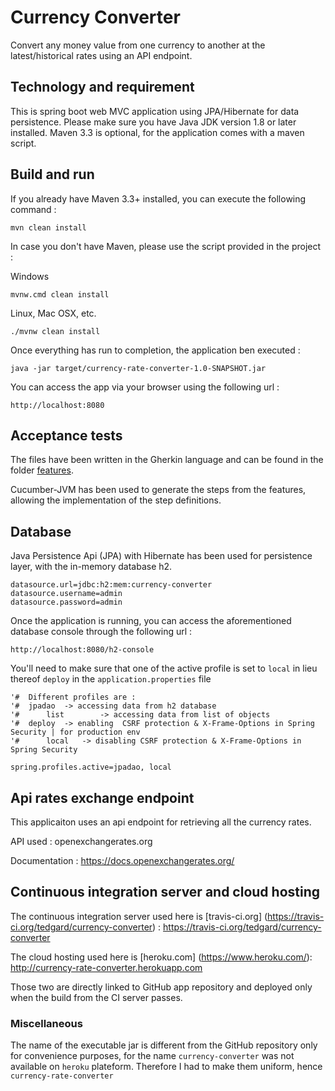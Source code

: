 # Currency Converter
Convert any money value from one currency to another at the latest/historical rates using an API endpoint.

## Technology and requirement
This is spring boot web MVC application using JPA/Hibernate for data persistence.
Please make sure you have Java JDK version 1.8 or later installed. Maven 3.3 is optional, for the application comes with a maven script. 

## Build and run
If you already have Maven 3.3+ installed, you can execute the following command : 
```
mvn clean install 
```

In case you don't have Maven, please use the script provided in the project :

Windows 
```
mvnw.cmd clean install 
```

Linux, Mac OSX, etc.
```
./mvnw clean install 
```

Once everything has run to completion, the application ben executed :
```
java -jar target/currency-rate-converter-1.0-SNAPSHOT.jar 
```

You can access the app via your browser using the following url :
```
http://localhost:8080 
```


## Acceptance tests
The files have been written in the Gherkin language and can be found in the folder [features](src/main/resources/features). 

Cucumber-JVM has been used to generate the steps from the features, allowing the implementation of the step definitions.

## Database 
Java Persistence Api (JPA) with Hibernate has been used for persistence layer, with the in-memory database h2. 

```
datasource.url=jdbc:h2:mem:currency-converter
datasource.username=admin
datasource.password=admin
```

Once the application is running, you can access the aforementioned database console through the following url :
```
http://localhost:8080/h2-console
```

You'll need to make sure that one of the active profile is set to `local` in lieu thereof `deploy` in the `application.properties` file 
```
'#  Different profiles are :
'#  jpadao 	-> accessing data from h2 database 
'#  	list		-> accessing data from list of objects
'#  deploy 	-> enabling  CSRF protection & X-Frame-Options in Spring Security | for production env
'#  	local  	-> disabling CSRF protection & X-Frame-Options in Spring Security

spring.profiles.active=jpadao, local
```


## Api rates exchange endpoint
This applicaiton uses an api endpoint for retrieving all the currency rates.

API used : openexchangerates.org

Documentation : https://docs.openexchangerates.org/


## Continuous integration server and cloud hosting
The continuous integration server used here is [travis-ci.org] (https://travis-ci.org/tedgard/currency-converter) : 
https://travis-ci.org/tedgard/currency-converter

The cloud hosting used here is [heroku.com] (https://www.heroku.com/): 
http://currency-rate-converter.herokuapp.com

Those two are directly linked to GitHub app repository and deployed only when the build from the CI server passes. 

### Miscellaneous
The name of the executable jar is different from the GitHub repository only for convenience purposes, for the name `currency-converter` was not available on `heroku` plateform. Therefore I had to make them uniform, hence `currency-rate-converter` 


